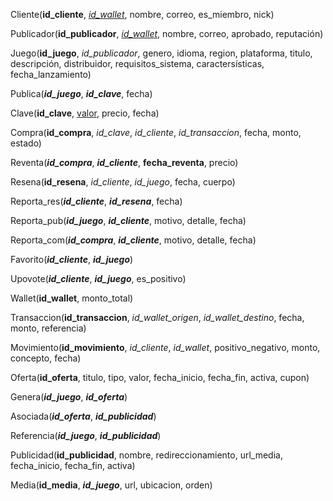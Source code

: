 Cliente(**id_cliente**, <u>*id_wallet*</u>, nombre, correo, es\_miembro, nick)

Publicador(**id_publicador**, <u>*id_wallet*</u>, nombre, correo, aprobado, reputación)

Juego(**id_juego**, *id_publicador*, genero, idioma, region, plataforma, titulo, descripción, distribuidor, requisitos\_sistema, caractersísticas, fecha\_lanzamiento)

Publica(***id_juego***, ***id_clave***, fecha)

Clave(**id_clave**, <u>valor</u>, precio, fecha)

Compra(**id_compra**, *id_clave*, *id_cliente*, *id_transaccion*, fecha, monto, estado)

Reventa(***id_compra***, ***id_cliente***, **fecha_reventa**, precio)

Resena(**id_resena**, *id_cliente*, *id_juego*, fecha, cuerpo)

Reporta\_res(***id_cliente***, ***id_resena***, fecha)

Reporta\_pub(***id_juego***, ***id_cliente***, motivo, detalle, fecha)

Reporta\_com(***id_compra***, ***id_cliente***, motivo, detalle, fecha)

Favorito(***id_cliente***, ***id_juego***)

Upovote(***id_cliente***, ***id_juego***, es\_positivo)

Wallet(**id_wallet**, monto\_total)

Transaccion(**id_transaccion**, *id_wallet_origen*, *id_wallet_destino*, fecha, monto, referencia)

Movimiento(**id_movimiento**, *id_cliente*, *id_wallet*, positivo\_negativo, monto, concepto, fecha)

Oferta(**id_oferta**, titulo, tipo, valor, fecha\_inicio, fecha\_fin, activa, cupon)

Genera(***id_juego***, ***id_oferta***)

Asociada(***id_oferta***, ***id_publicidad***)

Referencia(***id_juego***, ***id_publicidad***)

Publicidad(**id_publicidad**, nombre, redireccionamiento, url\_media, fecha\_inicio, fecha\_fin, activa)

Media(**id_media**, ***id_juego***, url, ubicacion, orden)
